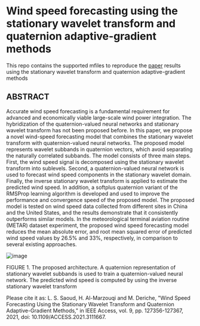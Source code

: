 # Wind speed forecasting using the stationary wavelet transform and quaternion adaptive-gradient methods
This repo contains the supported mfiles to reproduce the [paper](https://ieeexplore.ieee.org/stamp/stamp.jsp?arnumber=9535164) results using the stationary wavelet transform and quaternion adaptive-gradient methods 

## ABSTRACT
Accurate wind speed forecasting is a fundamental requirement for advanced and economically  viable large-scale wind power integration. The hybridization of the quaternion-valued neural networks and stationary wavelet transform has not been proposed before. In this paper, we propose a novel wind-speed forecasting model that combines the stationary wavelet transform with quaternion-valued neural networks.  The proposed model represents wavelet subbands in quaternion vectors, which avoid separating the naturally correlated subbands. The model consists of three main steps. First, the wind speed signal is decomposed using the stationary wavelet transform into sublevels. Second, a quaternion-valued neural network is used to  forecast wind speed components in the stationary wavelet domain. Finally, the inverse stationary wavelet transform is applied to estimate the predicted wind speed. In addition, a softplus quaternion variant of the RMSProp learning algorithm is developed and used to improve the performance and convergence speed of the proposed model. The proposed model is tested on wind speed data collected from different sites in China and the United States, and the results demonstrate that it consistently outperforms similar models. In the meteorological terminal aviation routine (METAR) dataset experiment, the proposed wind speed forecasting model reduces the mean absolute error, and root mean squared error of predicted wind speed values by 26.5% and 33%, respectively, in comparison to several existing approaches.

 ![image](https://user-images.githubusercontent.com/78357759/146317399-47fe976c-d832-4c72-bc85-14935aa5d007.png)

FIGURE 1. The proposed architecture. A quaternion representation of stationary wavelet subbands is used to train a quaternion-valued neural network. The predicted wind speed is computed by using the inverse stationary wavelet transform


Please cite it as: L. S. Saoud, H. Al-Marzouqi and M. Deriche, "Wind Speed Forecasting Using the Stationary Wavelet Transform and Quaternion Adaptive-Gradient Methods," in IEEE Access, vol. 9, pp. 127356-127367, 2021, doi: 10.1109/ACCESS.2021.3111667.
